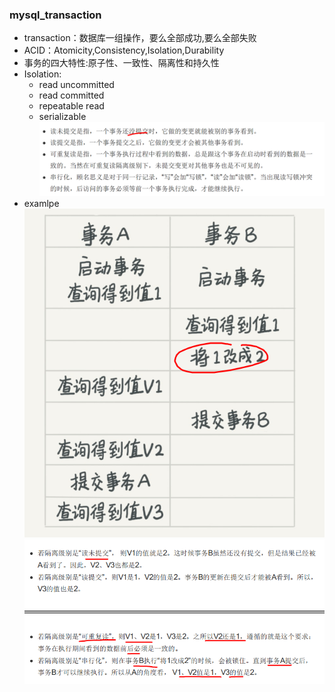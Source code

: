 ### mysql_transaction
+ transaction：数据库一组操作，要么全部成功,要么全部失败
+ ACID：Atomicity,Consistency,Isolation,Durability
+ 事务的四大特性:原子性、一致性、隔离性和持久性
+ Isolation:
  + read uncommitted
  + read committed
  + repeatable read
  + serializable
  ![isolate](../docs/images/isolate.png)
+ examlpe
  ![isolate_image](../docs/images/isolate_image.png)
  ![isolate_example](../docs/images/isolate_example.png)